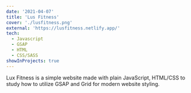 ```yaml
---
date: '2021-04-07'
title: 'Lus Fitness'
cover: './lusfitness.png'
external: 'https://lusfitness.netlify.app/'
tech:
  - Javascript
  - GSAP
  - HTML
  - CSS/SASS
showInProjects: true
---
```


Lux Fitness is a simple website made with plain JavaScript, HTML/CSS to study how to utilize GSAP and Grid for modern website styling.
